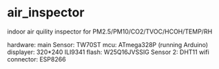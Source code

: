 # air_inspector
indoor air quility inspector for PM2.5/PM10/CO2/TVOC/HCOH/TEMP/RH

hardware:
main Sensor: TW70ST
mcu: ATmega328P (running Arduino)
displayer: 320*240 ILI9341
flash: W25Q16JVSSIG
Sensor 2: DHT11
wifi connector: ESP8266